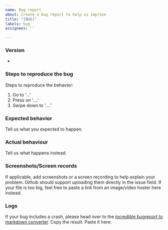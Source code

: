 ```yaml
---
name: Bug report
about: Create a bug report to help us improve
title: "[BUG]"
labels: bug
assignees: ''

---
```


<!--
Oh no, a bug! It happens. Thanks for reporting an issue with NewPipe.

Use this template to notify us if you found a bug.

To make it easier for us to help you please enter detailed information below.

Please note, we only support the latest version of NewPipe and the master branch. Make sure you have that version installed. If you don't, upgrade & reproduce the problem before opening the issue. The release page (https://github.com/TeamNewPipe/NewPipe/releases/latest) is the go-to place to get this version. In order to check your app version, open the left drawer and click on "About".

P.S.: Our contribution guidelines might be a nice document to read before you fill out the report :) You can find it at https://github.com/TeamNewPipe/NewPipe/blob/HEAD/.github/CONTRIBUTING.md
-->
### Version
<!-- Which version are you using? -->
- 


### Steps to reproduce the bug
<!-- If you can't reproduce it, please try to give as many details as possible on how you think you got to the bug. -->
Steps to reproduce the behavior:
1. Go to '...'
2. Press on '....'
3. Swipe down to '....'

### Expected behavior
Tell us what you expected to happen.

### Actual behaviour
Tell us what happens instead.

### Screenshots/Screen records
If applicable, add screenshots or a screen recording to help explain your problem. Github should support uploading them directly in the issue field. If your file is too big, feel free to paste a link from an image/video hoster here instead.

### Logs
If your bug includes a crash, please head over to the [incredible bugreport to markdown converter](https://teamnewpipe.github.io/CrashReportToMarkdown/). Copy the result. Paste it here:

<!-- That's right, here! -->
